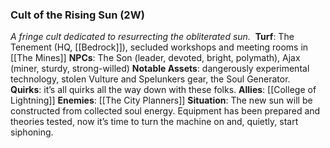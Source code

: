 ---
---

### Cult of the Rising Sun (2W)
*A fringe cult dedicated to resurrecting the obliterated sun.* 
**Turf**: The Tenement (HQ, [[Bedrock]]), secluded workshops and meeting rooms in [[The Mines]]
**NPCs**: The Son (leader, devoted, bright, polymath), Ajax (miner, sturdy, strong-willed)
**Notable Assets**: dangerously experimental technology, stolen Vulture and Spelunkers gear, the Soul Generator. 
**Quirks**: it’s all quirks all the way down with these folks.
**Allies**: [[College of Lightning]]
**Enemies**: [[The City Planners]]
**Situation**: The new sun will be constructed from collected soul energy. Equipment has been prepared and theories tested, now it’s time to turn the machine on and, quietly, start siphoning.